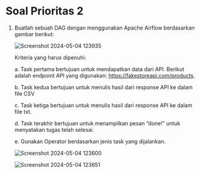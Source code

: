 # Soal Prioritas 2

1. Buatlah sebuah DAG dengan menggunakan Apache Airflow berdasarkan gambar berikut:

   ![Screenshot 2024-05-04 123935](https://github.com/putridia/de_putri-dia-lestari/assets/120665019/2fea8515-487c-4f0f-a27a-87f71ff4d2c8)

   Kriteria yang harus dipenuhi:

   a. Task pertama bertujuan untuk mendapatkan data dari API. Berikut adalah endpoint API yang digunakan: https://fakestoreapi.com/products.

   b. Task kedua bertujuan untuk menulis hasil dari response API ke dalam file CSV

   c. Task ketiga bertujuan untuk menulis hasil dari response API ke dalam file txt.

   d. Task terakhir bertujuan untuk menampilkan pesan “done!” untuk menyatakan tugas telah selesai.

   e. Gunakan Operator berdasarkan jenis task yang dijalankan.

   ![Screenshot 2024-05-04 123600](https://github.com/putridia/de_putri-dia-lestari/assets/120665019/5e8b1156-1643-4f82-811f-a77769deeb2c)

   ![Screenshot 2024-05-04 123651](https://github.com/putridia/de_putri-dia-lestari/assets/120665019/53453f3d-d6f2-4f44-8205-6e4320ef38e2)
